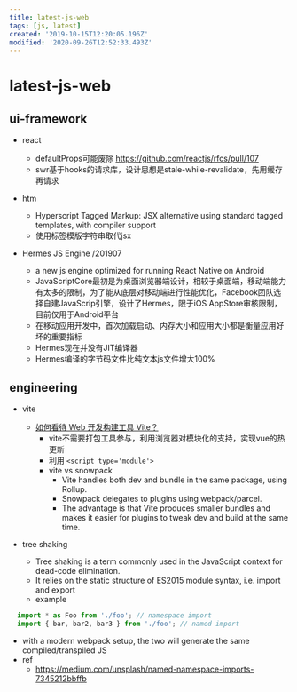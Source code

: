 ```yaml
---
title: latest-js-web
tags: [js, latest]
created: '2019-10-15T12:20:05.196Z'
modified: '2020-09-26T12:52:33.493Z'
---
```


# latest-js-web

## ui-framework

- react
  - defaultProps可能废除 https://github.com/reactjs/rfcs/pull/107
  - swr基于hooks的请求库，设计思想是stale-while-revalidate，先用缓存再请求

- htm
  - Hyperscript Tagged Markup: JSX alternative using standard tagged templates, with compiler support
  - 使用标签模版字符串取代jsx

- Hermes JS Engine /201907
  - a new js engine optimized for running React Native on Android
  - JavaScriptCore最初是为桌面浏览器端设计，相较于桌面端，移动端能力有太多的限制，为了能从底层对移动端进行性能优化，Facebook团队选择自建JavaScrip引擎，设计了Hermes，限于iOS AppStore审核限制，目前仅用于Android平台
  - 在移动应用开发中，首次加载启动、内存大小和应用大小都是衡量应用好坏的重要指标
  - Hermes现在并没有JIT编译器
  - Hermes编译的字节码文件比纯文本js文件增大100%

## engineering

- vite
  - [如何看待 Web 开发构建工具 Vite？](https://www.zhihu.com/question/394062839/answers/updated)
    - vite不需要打包工具参与，利用浏览器对模块化的支持，实现vue的热更新
    - 利用 `<script type='module'>`
    - vite vs snowpack
      - Vite handles both dev and bundle in the same package, using Rollup. 
      - Snowpack delegates to plugins using webpack/parcel.
      - The advantage is that Vite produces smaller bundles and makes it easier for plugins to tweak dev and build at the same time.

- tree shaking
  - Tree shaking is a term commonly used in the JavaScript context for dead-code elimination. 
  - It relies on the static structure of ES2015 module syntax, i.e. import and export
  - example

``` js
  import * as Foo from './foo'; // namespace import
  import { bar, bar2, bar3 } from './foo'; // named import
```

  - with a modern webpack setup, the two will generate the same compiled/transpiled JS
  - ref
    - https://medium.com/unsplash/named-namespace-imports-7345212bbffb
